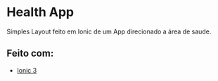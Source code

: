 # Health App 

Simples Layout feito em Ionic de um App direcionado a área de saude.


## Feito com:

* [Ionic 3](https://ionicframework.com/docs/)
